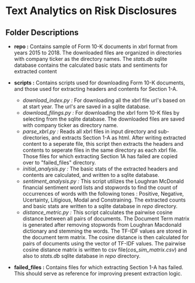 # Text Analytics on Risk Disclosures

## Folder Descriptions

* **repo :** Contains sample of Form 10-K documents in xbrl format from years 2015 to 2018. The downloaded files are organized in directories with company ticker as the directory names. The _stats.db_ sqlite database contains the calculated basic stats and sentiments for extracted content

* **scripts :** Contains scripts used for downloading Form 10-K documents, and those used for extracting headers and contents for Section 1-A.
	* _download_index.py :_ For downloading all the xbrl file url's based on at start year. The url's are saved in a sqlite database.
	* _download_filings.py :_ For downloading the xbrl form 10-K files by selecting from the sqlite database. The downloaded files are saved with company ticker as directory name.
	* _parse_xbrl.py :_ Reads all xbrl files in input directory and sub-directories, and extracts Section 1-A as html. After writing extracted content to a seperate file, this script then extracts the headers and contents to seperate files in the same directory as each xbrl file. Those files for which extracting Section 1A has failed are copied over to "failed_files" directory.
	* _initial_analysis.py :_ The basic stats of the extracted headers and contents are calculated, and written to a sqlite database.
	* _sentiment_analysis.py :_ This script utilizes the Loughran McDonald financial sentiment word lists and stopwords to find the count of occurrences of words with the following tones : Positive, Negative, Ucertainty, Litigious, Modal and Constraining. The extracted counts and basic stats are written to a sqlite database in _repo_ directory.
	* _distance_metric.py :_ This script calculates the pairwise cosine distance between all pairs of documents. The Document Term matrix is generated after removing stopwords from Loughran Macdonald dictionary and stemming the words. The TF-IDF values are stored in the document term matrix. The cosine distance is then calculated for pairs of documents using the vector of TF-IDF values. The pairwise cosine distance matrix is written to csv file(_cos_sim_matrix.csv_) and also to _stats.db_ sqlite database in _repo_ directory. 

* **failed_files :** Contains files for which extracting Section 1-A has failed. This should serve as reference for improving present extraction logic.
